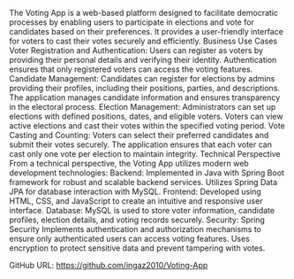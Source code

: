 The Voting App is a web-based platform designed to facilitate democratic processes by enabling users to participate in elections and vote for candidates based on their preferences. It provides a user-friendly interface for voters to cast their votes securely and efficiently.
Business Use Cases
Voter Registration and Authentication:
Users can register as voters by providing their personal details and verifying their identity.
Authentication ensures that only registered voters can access the voting features.
Candidate Management:
Candidates can register for elections by admins providing their profiles, including their positions, parties, and descriptions.
The application manages candidate information and ensures transparency in the electoral process.
Election Management:
Administrators can set up elections with defined positions, dates, and eligible voters.
Voters can view active elections and cast their votes within the specified voting period.
Vote Casting and Counting:
Voters can select their preferred candidates and submit their votes securely.
The application ensures that each voter can cast only one vote per election to maintain integrity.
Technical Perspective
From a technical perspective, the Voting App utilizes modern web development technologies:
Backend: Implemented in Java with Spring Boot framework for robust and scalable backend services. Utilizes Spring Data JPA for database interaction with MySQL.
Frontend: Developed using HTML, CSS, and JavaScript to create an intuitive and responsive user interface.
Database: MySQL is used to store voter information, candidate profiles, election details, and voting records securely.
Security: Spring Security Implements authentication and authorization mechanisms to ensure only authenticated users can access voting features. Uses encryption to protect sensitive data and prevent tampering with votes.

GitHub URL: https://github.com/ingaz2010/Voting-App
